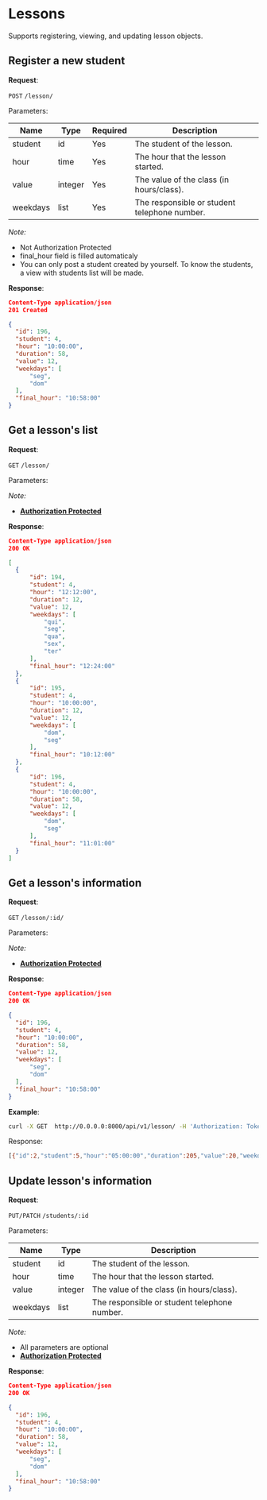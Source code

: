 # Lessons
Supports registering, viewing, and updating lesson objects.

## Register a new student

**Request**:

`POST` `/lesson/`

Parameters:

Name       | Type   | Required | Description
-----------|--------|----------|----------------------------------------------
student    | id     | Yes      | The student of the lesson.
hour       | time   | Yes      | The hour that the lesson started.
value      | integer| Yes      | The value of the class (in hours/class).
weekdays   | list   | Yes      | The responsible or student telephone number.

*Note:*

- Not Authorization Protected
- final_hour field is filled automaticaly
- You can only post a student created by yourself. To know the students, a view with students list will be made.

**Response**:

```json
Content-Type application/json
201 Created

{
  "id": 196,
  "student": 4,
  "hour": "10:00:00",
  "duration": 58,
  "value": 12,
  "weekdays": [
      "seg",
      "dom"
  ],
  "final_hour": "10:58:00"
}

```

## Get a lesson's list

**Request**:

`GET` `/lesson/`

Parameters:

*Note:*

- **[Authorization Protected](authentication.md)**

**Response**:

```json
Content-Type application/json
200 OK

[    
  {
      "id": 194,
      "student": 4,
      "hour": "12:12:00",
      "duration": 12,
      "value": 12,
      "weekdays": [
          "qui",
          "seg",
          "qua",
          "sex",
          "ter"
      ],
      "final_hour": "12:24:00"
  },
  {
      "id": 195,
      "student": 4,
      "hour": "10:00:00",
      "duration": 12,
      "value": 12,
      "weekdays": [
          "dom",
          "seg"
      ],
      "final_hour": "10:12:00"
  },
  {
      "id": 196,
      "student": 4,
      "hour": "10:00:00",
      "duration": 58,
      "value": 12,
      "weekdays": [
          "dom",
          "seg"
      ],
      "final_hour": "11:01:00"
  }
]

```


## Get a lesson's information

**Request**:

`GET` `/lesson/:id/`

Parameters:

*Note:*

- **[Authorization Protected](authentication.md)**

**Response**:

```json
Content-Type application/json
200 OK

{
  "id": 196,
  "student": 4,
  "hour": "10:00:00",
  "duration": 58,
  "value": 12,
  "weekdays": [
      "seg",
      "dom"
  ],
  "final_hour": "10:58:00"
}

```

**Example**:

```bash
curl -X GET  http://0.0.0.0:8000/api/v1/lesson/ -H 'Authorization: Token 5e4968a343905bcb78e62285e8ce74cdbcb7addd'
```
Response:
```bash                                                         
[{"id":2,"student":5,"hour":"05:00:00","duration":205,"value":20,"weekdays":[],"final_hour":"10:10:10"},{"id":7,"student":6,"hour":"10:10:00","duration":1,"value":1,"weekdays":[],"final_hour":"10:10:00"},{"id":8,"student":5,"hour":"08:50:00","duration":10,"value":10,"weekdays":[],"final_hour":"05:05:00"},{"id":9,"student":6,"hour":"08:50:00","duration":10,"value":10,"weekdays":[],"final_hour":"08:50:00"},{"id":11,"student":6,"hour":"10:10:00","duration":105,"value":105,"weekdays":[],"final_hour":"10:10:00"},{"id":10,"student":6,"hour":"05:55:55","duration":55,"value":55,"weekdays":[],"final_hour":"15:24:00"},{"id":12,"student":6,"hour":"05:55:55","duration":55,"value":55,"weekdays":[],"final_hour":"05:55:55"},{"id":13,"student":6,"hour":"05:55:55","duration":55,"value":55,"weekdays":[],"final_hour":"05:55:55"},{"id":15,"student":6,"hour":"10:10:00","duration":45,"value":45,"weekdays":[],"final_hour":"10:10:00"}]
```

## Update lesson's information

**Request**:

`PUT/PATCH` `/students/:id`

Parameters:

Name       | Type   | Description
-----------|--------|-----------------------------------------------
student    | id     | The student of the lesson.
hour       | time   | The hour that the lesson started.
value      | integer| The value of the class (in hours/class).
weekdays   | list   | The responsible or student telephone number.


*Note:*

- All parameters are optional
- **[Authorization Protected](authentication.md)**

**Response**:

```json
Content-Type application/json
200 OK

{
  "id": 196,
  "student": 4,
  "hour": "10:00:00",
  "duration": 58,
  "value": 12,
  "weekdays": [
      "seg",
      "dom"
  ],
  "final_hour": "10:58:00"
}
```
